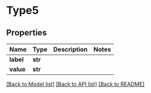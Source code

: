 # Type5

## Properties
Name | Type | Description | Notes
------------ | ------------- | ------------- | -------------
**label** | **str** |  | 
**value** | **str** |  | 

[[Back to Model list]](../README.md#documentation-for-models) [[Back to API list]](../README.md#documentation-for-api-endpoints) [[Back to README]](../README.md)


